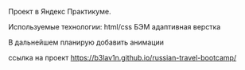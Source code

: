 Проект в Яндекс Практикуме.

Используемые технологии: 
html/css
БЭМ
адаптивная верстка

В дальнейшем планирую добавить анимации

ссылка на проект https://b3lav1n.github.io/russian-travel-bootcamp/